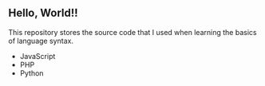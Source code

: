 ## Hello, World!!

This repository stores the source code that I used when learning the basics of language syntax.
* JavaScript
* PHP
* Python
 
 

